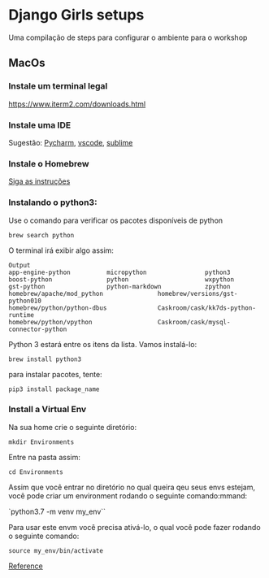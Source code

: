 # Django Girls setups
Uma compilação de steps para configurar o ambiente para o workshop


## MacOs

### Instale um terminal legal
https://www.iterm2.com/downloads.html

### Instale uma IDE

Sugestão: [Pycharm](https://www.jetbrains.com/pycharm/download/#section=mac), [vscode](https://code.visualstudio.com/docs?dv=osx), [sublime](https://www.sublimetext.com/)

### Instale o Homebrew

[Siga as instruções](https://brew.sh/index_pt-br)

### Instalando o python3: 
Use o comando para verificar os pacotes disponíveis de python

`brew search python`

O terminal irá exibir algo assim:

```
Output
app-engine-python          micropython                python3                 
boost-python               python                     wxpython                 
gst-python                 python-markdown            zpython                  
homebrew/apache/mod_python               homebrew/versions/gst-python010        
homebrew/python/python-dbus              Caskroom/cask/kk7ds-python-runtime     
homebrew/python/vpython                  Caskroom/cask/mysql-connector-python
```
Python 3 estará entre os itens da lista. Vamos instalá-lo:

`brew install python3`

para instalar pacotes, tente:

`pip3 install package_name`

### Install a Virtual Env

Na sua home crie o seguinte diretório:

`mkdir Environments`

Entre na pasta assim:

`cd Environments`

Assim que você entrar no diretório no qual queira qeu seus envs estejam, você pode criar um environment rodando o seguinte comando:mmand:

`python3.7 -m venv my_env``

Para usar este envm você precisa ativá-lo, o qual você pode fazer rodando o seguinte comando:

`source my_env/bin/activate`


[Reference](https://www.digitalocean.com/community/tutorials/how-to-install-python-3-and-set-up-a-local-programming-environment-on-macos)
